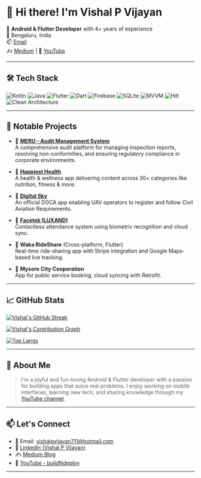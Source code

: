 # 👋 Hi there! I'm Vishal P Vijayan

🎯 **Android & Flutter Developer** with 4+ years of experience  
📍 Bengaluru, India  
📫 [Email](mailto:vishalpvijayan711@hotmail.com)   
✍️ [Medium](https://medium.com/@vishalpvijayan4) | 🎥 [YouTube](https://www.youtube.com/@buildndeploy)

---

## 🛠️ Tech Stack

![Kotlin](https://img.shields.io/badge/Kotlin-7F52FF?style=for-the-badge&logo=kotlin&logoColor=white)
![Java](https://img.shields.io/badge/Java-007396?style=for-the-badge&logo=java&logoColor=white)
![Flutter](https://img.shields.io/badge/Flutter-02569B?style=for-the-badge&logo=flutter&logoColor=white)
![Dart](https://img.shields.io/badge/Dart-0175C2?style=for-the-badge&logo=dart&logoColor=white)
![Firebase](https://img.shields.io/badge/Firebase-FFCA28?style=for-the-badge&logo=firebase&logoColor=black)
![SQLite](https://img.shields.io/badge/SQLite-003B57?style=for-the-badge&logo=sqlite&logoColor=white)
![MVVM](https://img.shields.io/badge/MVVM-Architecture-blue?style=for-the-badge)
![Hilt](https://img.shields.io/badge/Hilt-DI-8B0000?style=for-the-badge&logo=dagger&logoColor=white)
![Clean Architecture](https://img.shields.io/badge/Clean%20Architecture-Principle-blueviolet?style=for-the-badge)


---

## 🚀 Notable Projects

- 🔗 [**MERU - Audit Management System**](https://play.google.com/store/apps/details?id=com.mountmeru.auditmanagementplatform.amp&hl=en_IN)  
  A comprehensive audit platform for managing inspection reports, resolving non-conformities, and ensuring regulatory compliance in corporate environments.

- 🔗 [**Happiest Health**](https://play.google.com/store/search?q=happiest+health&c=apps)  
  A health & wellness app delivering content across 30+ categories like nutrition, fitness & more.

- 🔗 [**Digital Sky**](https://play.google.com/store/apps/details?id=aero.aai.digitalskyplatform)  
  An official DGCA app enabling UAV operators to register and follow Civil Aviation Requirements.

- 🔗 [**Facetek (LUXAND)**](https://play.google.com/store/apps/details?id=com.lng.lngattendancev1)  
  Contactless attendance system using biometric recognition and cloud sync.

- 🚖 **Waka RideShare** (Cross-platform, Flutter)  
  Real-time ride-sharing app with Stripe integration and Google Maps-based live tracking.

- 🏢 **Mysore City Cooperation**  
  App for public service booking, cloud syncing with Retrofit.

---

## 📈 GitHub Stats

[![Vishal's GitHub Streak](https://streak-stats.demolab.com/?user=VishalPVijayan4&theme=tokyonight&hide_border=true)](https://git.io/streak-stats)

[![Vishal's Contribution Graph](https://github-readme-activity-graph.vercel.app/graph?username=VishalPVijayan4&bg_color=1a1b27&color=9f9f9f&line=5be3b5&point=ffffff&area=true&hide_border=true)](https://github.com/Ashutosh00710/github-readme-activity-graph)

[![Top Langs](https://github-readme-stats.vercel.app/api/top-langs/?username=VishalPVijayan4&layout=compact&theme=tokyonight&hide_border=true)](https://github.com/anuraghazra/github-readme-stats)

---

## 🎯 About Me

> I'm a joyful and fun-loving Android & Flutter developer with a passion for building apps that solve real problems. I enjoy working on mobile interfaces, learning new tech, and sharing knowledge through my [YouTube channel](https://www.youtube.com/@buildndeploy).

---

## 📫 Let's Connect

- 📧 Email: [vishalpvijayan711@hotmail.com](mailto:vishalpvijayan711@hotmail.com)
- 💼 [LinkedIn (Vishal P Vijayan)](https://www.linkedin.com/in/vishal-p-vijayan-128429132/)
- ✍️ [Medium Blog](https://medium.com/@vishalpvijayan4)
- 🎥 [YouTube - buildNdeploy](https://www.youtube.com/@buildndeploy)

---
